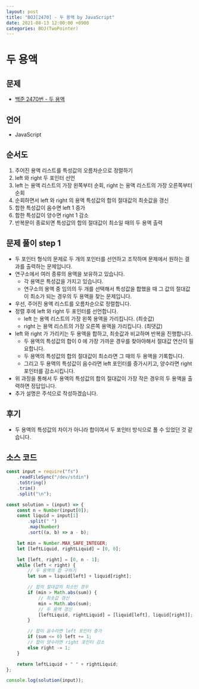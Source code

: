 ```yaml
---
layout: post
title: "BOJ[2470] - 두 용액 by JavaScript"
date: 2021-08-13 12:00:00 +0900
categories: BOJ(TwoPointer)
---
```


# 두 용액

## 문제

- [백준 2470번 - 두 용액](https://www.acmicpc.net/problem/2470)

## 언어

- JavaScript

## 순서도

1. 주어진 용액 리스트를 특성값의 오름차순으로 정렬하기
2. left 와 right 두 포인터 선언
3. left 는 용액 리스트의 가장 왼쪽부터 순회, right 는 용액 리스트의 가장 오른쪽부터 순회
4. 순회하면서 left 와 right 의 용액 특성값의 합의 절대값의 최솟값을 갱신
5. 합한 특성값이 음수면 left 1 증가
6. 합한 특성값이 양수면 right 1 감소
7. 반복문이 종료되면 특성값의 합의 절대값이 최소일 때의 두 용액 출력

## 문제 풀이 step 1

- 두 포인터 형식의 문제로 두 개의 포인터를 선언하고 조작하며 문제에서 원하는 결과를 출력하는 문제입니다.
- 연구소에서 여러 종류의 용액을 보유하고 있습니다.
  - 각 용액은 특성값을 가지고 있습니다.
  - 연구소의 용액 중 임의의 두 개를 선택해서 특성값을 합했을 때 그 값의 절대값이 최소가 되는 경우의 두 용액을 찾는 문제입니다.
- 우선, 주어진 용액 리스트를 오름차순으로 정렬합니다.
- 정렬 후에 left 와 right 두 포인터를 선언합니다.
  - left 는 용액 리스트의 가장 왼쪽 용액을 가리킵니다. (최솟값)
  - right 는 용액 리스트의 가장 오른쪽 용액을 가리킵니다. (최댓값)
- left 와 right 가 가리키는 두 용액을 합하고, 최솟값과 비교하며 반복을 진행합니다.
  - 두 용액의 특성값의 합이 0 에 가장 가까운 경우를 찾아야해서 절대값 연산이 필요합니다.
  - 두 용액의 특성값의 합의 절대값이 최소라면 그 때의 두 용액을 기록합니다.
  - 그리고 두 용액의 특성값이 음수라면 left 포인터를 증가시키고, 양수라면 right 포인터를 감소시킵니다.
- 위 과정을 통해서 두 용액의 특성값의 합의 절대값이 가장 작은 경우의 두 용액을 출력하면 정답입니다.
- 추가 설명은 주석으로 작성하겠습니다.

## 후기

- 두 용액의 특성값의 차이가 아니라 합이여서 두 포인터 방식으로 풀 수 있었던 것 같습니다.

## 소스 코드

```javascript
const input = require("fs")
	.readFileSync("/dev/stdin")
	.toString()
	.trim()
	.split("\n");

const solution = (input) => {
	const n = Number(input[0]);
	const liquid = input[1]
		.split(" ")
		.map(Number)
		.sort((a, b) => a - b);

	let min = Number.MAX_SAFE_INTEGER;
	let [leftLiquid, rightLiquid] = [0, 0];

	let [left, right] = [0, n - 1];
	while (left < right) {
		// 두 용액의 합 구하기
		let sum = liquid[left] + liquid[right];

		// 합의 절대값의 최소인 경우
		if (min > Math.abs(sum)) {
			// 최솟값 갱신
			min = Math.abs(sum);
			// 두 용액 갱신
			[leftLiquid, rightLiquid] = [liquid[left], liquid[right]];
		}

		// 합이 음수라면 left 포인터 증가
		if (sum <= 0) left += 1;
		// 합이 양수라면 right 포인터 감소
		else right -= 1;
	}

	return leftLiquid + " " + rightLiquid;
};

console.log(solution(input));
```
